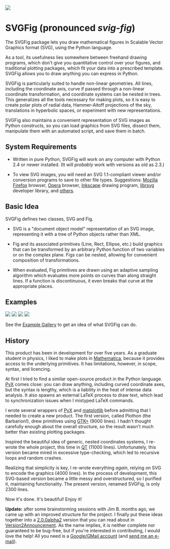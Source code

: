 [![](http://svgfig.googlecode.com/svn/wiki/svgfig_logo.png)](http://code.google.com/p/svgfig/wiki/SVGFigLogo)

# SVGFig (pronounced _svig-fig_) #

The SVGFig package lets you draw mathematical figures in Scalable Vector Graphics format (SVG), using the Python language.

As a tool, its usefulness lies somewhere between freehand drawing programs, which don't give you quantitative control over your figures, and traditional plotting packages, which fit your data into a prescribed template.  SVGFig allows you to draw anything you can express in Python.

SVGFig is particularly suited to handle non-linear geometries.  All lines, including the coordinate axis, curve if passed through a non-linear coordinate transformation, and coordinate systems can be nested in trees.  This generalizes all the tools necessary for making plots, so it is easy to create polar plots of radial data, Hammer-Aitoff projections of the sky, translations in hyperbolic spaces, or experiment with new representations.

SVGFig also maintains a convenient representation of SVG images as Python constructs, so you can load graphics from SVG files, dissect them, manipulate them with an automated script, and save them in batch.

## System Requirements ##

  * Written in pure Python, SVGFig will work on any computer with Python 2.4 or newer installed.  (It will _probably_ work with versions as old as 2.3.)

  * To view SVG images, you will need an SVG 1.1-compliant viewer and/or conversion programs to save to other file types.  Suggestions: [Mozilla Firefox](http://www.mozilla.org/projects/svg/) browser, [Opera](http://www.opera.com/products/desktop/svg/) browser, [Inkscape](http://www.inkscape.org/) drawing program, [librsvg](http://librsvg.sourceforge.net/) developer library, and [others](http://www.svgi.org/).

## Basic Idea ##

SVGFig defines two classes, SVG and Fig.

  * SVG is a "document object model" representation of an SVG image, representing it with a tree of Python objects rather than XML.

  * Fig and its associated primitives (Line, Rect, Ellipse, etc.) build graphics that can be transformed by an arbitrary Python function of two variables or on the complex plane.  Figs can be nested, allowing for convenient composition of transformations.

  * When evaluated, Fig primitives are drawn using an adaptive sampling algorithm which evaluates more points on curves than along straight lines.  If a function is discontinuous, it even breaks that curve at the appropriate places.

## Examples ##

[![](http://svgfig.googlecode.com/svn/wiki/introduction-2.png)](http://code.google.com/p/svgfig/wiki/Introduction) [![](http://svgfig.googlecode.com/svn/wiki/PlottingTutorial-4.png)](http://code.google.com/p/svgfig/wiki/PlottingTutorial) [![](http://svgfig.googlecode.com/svn/wiki/ExamplePoincare-200.png)](http://code.google.com/p/svgfig/wiki/ExamplePoincare)
[![](http://svgfig.googlecode.com/svn/wiki/ExampleRadialPlot-200.png)](http://code.google.com/p/svgfig/wiki/ExampleRadialPlot)

See the [Example Gallery](ExampleGallery.md) to get an idea of what SVGFig can do.

## History ##

This product has been in development for over five years.  As a graduate student in physics, I liked to make plots in [Mathematica](http://www.wolfram.com/), because it provides access to the underlying primitives.  It has limitations, however, in scope, syntax, and licencing.

At first I tried to find a similar open-source product in the Python language.  [PyX](http://pyx.sourceforge.net/) comes close: you can draw anything, including curved coordinate axes, but the syntax is lengthy, which is a liability in the heat of intense data analysis.  It also spawns an external LaTeX process to draw text, which lead to synchronization issues when I mistyped LaTeX commands.

I wrote several wrappers of [PyX](http://pyx.sourceforge.net/) and [matplotlib](http://matplotlib.sourceforge.net/) before admitting that I needed to create a new product.  The first version, called Plothon (the Barbarion!), drew primitives using [GTK+](http://www.gtk.org/) (9000 lines).  I hadn't thought carefully enough about the overall structure, so the result wasn't much better than existing plotting packages.

Inspired the beautiful idea of generic, nested coordinates systems, I re-wrote the whole project, this time in [QT](http://trolltech.com/products/qt) (11000 lines).  Unfortunately, this version became mired in excessive type-checking, which led to recursive loops and random crashes.

Realizing that simplicity is key, I re-wrote everything _again_, relying on SVG to encode the graphics (4000 lines).  In the process of development, this SVG-based version became a little messy and overstructured, so I purified it, maintaining functionality.  The present version, renamed SVGFig, is only 2300 lines.

Now it's done.  It's beautiful!  Enjoy it!

**Update:** after some brainstorming sessions with Jim B. months ago, we came up with an improved structure for the project.  I finally put these ideas together into a [2.0.0alpha2](http://svgfig.googlecode.com/files/svgfig-2.0.0alpha2.tgz) version that you can read about in [Version2Announcement](Version2Announcement.md).  As the name implies, it is neither complete nor guaranteed to be bug-free, but if you're interested in contributing, I would love the help!  All you need is a [Google/GMail account](https://www.google.com/accounts/NewAccount) (and [send me an e-mail](mailto:jpivarski@gmail.com)).